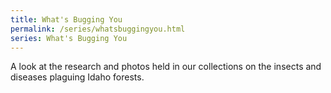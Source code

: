 ```yaml
---
title: What's Bugging You
permalink: /series/whatsbuggingyou.html
series: What's Bugging You
---
```


A look at the research and photos held in our collections on the insects and diseases plaguing Idaho forests.